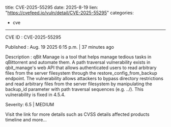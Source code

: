  
title: CVE-2025-55295
date: 2025-8-19
lien: "https://cvefeed.io/vuln/detail/CVE-2025-55295"
categories:
  - cve
---

CVE ID : CVE-2025-55295

Published :  Aug. 19
2025
6:15 p.m. | 37 minutes ago

Description : qBit Manage is a tool that helps manage tedious tasks in qBittorrent and automate them. A path traversal vulnerability exists in qbit_manage's web API that allows authenticated users to read arbitrary files from the server filesystem through the restore_config_from_backup endpoint. The vulnerability allows attackers to bypass directory restrictions and read arbitrary files from the server filesystem by manipulating the backup_id parameter with path traversal sequences (e.g.
../). This vulnerability is fixed in 4.5.4.

Severity: 6.5 | MEDIUM

Visit the link for more details
such as CVSS details
affected products
timeline
and more...
